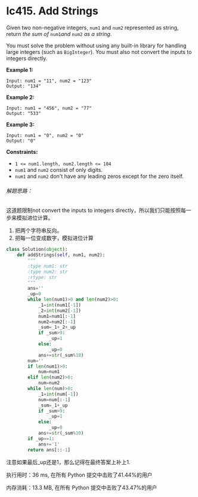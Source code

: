 # lc415. Add Strings


Given two non-negative integers, `num1` and `num2` represented as string, return *the sum of* `num1`*and* `num2` *as a string*.

You must solve the problem without using any built-in library for handling large integers (such as `BigInteger`). You must also not convert the inputs to integers directly.

**Example 1:**

```
Input: num1 = "11", num2 = "123"
Output: "134"
```

**Example 2:**

```
Input: num1 = "456", num2 = "77"
Output: "533"
```

**Example 3:**

```
Input: num1 = "0", num2 = "0"
Output: "0"
```

**Constraints:**

- `1 <= num1.length, num2.length <= 104`
- `num1` and `num2` consist of only digits.
- `num1` and `num2` don't have any leading zeros except for the zero itself.

###### 解题思路：

这道题限制not convert the inputs to integers directly，所以我们只能按照每一步来模拟进位计算。

1. 把两个字符串反向。
2. 把每一位变成数字，模拟进位计算

```python
class Solution(object):
    def addStrings(self, num1, num2):
        """
        :type num1: str
        :type num2: str
        :rtype: str
        """
        ans=''
        _up=0
        while len(num1)>0 and len(num2)>0:
            _1=int(num1[-1])
            _2=int(num2[-1])
            num1=num1[:-1]
            num2=num2[:-1]
            _sum=_1+_2+_up
            if _sum>9:
                _up=1
            else:
                _up=0
            ans+=str(_sum%10)
        num=''
        if len(num1)>0:
            num=num1
        elif len(num2)>0:
            num=num2
        while len(num)>0:
            _1=int(num[-1])
            num=num[:-1]
            _sum=_1+_up
            if _sum>9:
                _up=1
            else:
                _up=0
            ans+=str(_sum%10)
        if _up==1:
            ans+='1'
        return ans[::-1]
```

注意如果最后_up还是1，那么记得在最终答案上补上1.

执行用时：36 ms, 在所有 Python 提交中击败了41.44%的用户

内存消耗：13.3 MB, 在所有 Python 提交中击败了43.47%的用户

